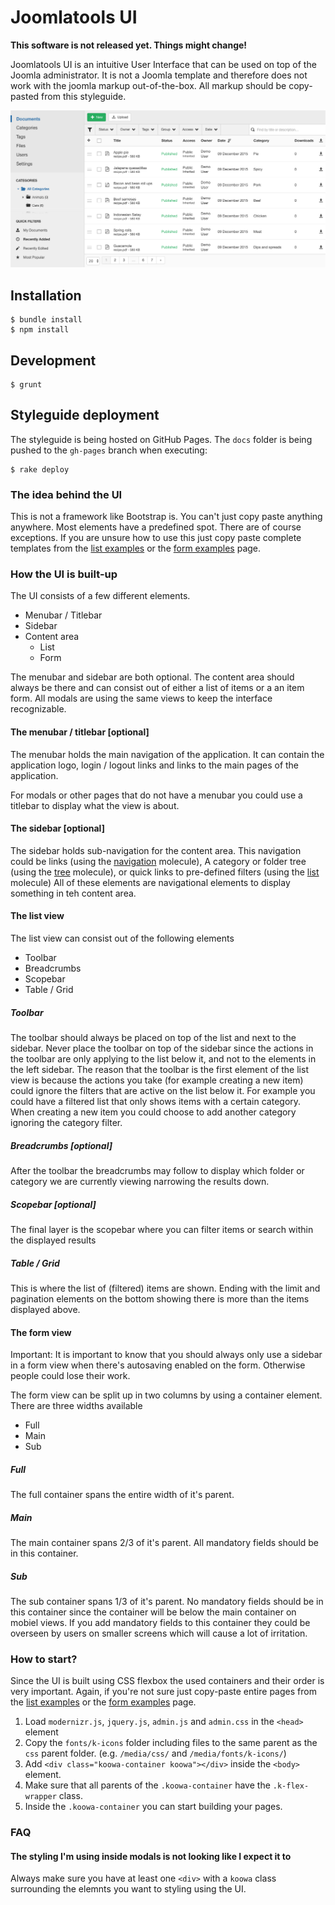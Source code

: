 # Joomlatools UI

**This software is not released yet. Things might change!**

Joomlatools UI is an intuitive User Interface that can be used on top of the Joomla administrator.
It is not a Joomla template and therefore does not work with the joomla markup out-of-the-box.
All markup should be copy-pasted from this styleguide.

![DOCman using Joomlatools UI](docs/joomlatools/images/docman.png)

## Installation

```
$ bundle install
$ npm install
```

## Development

```
$ grunt
````

## Styleguide deployment

The styleguide is being hosted on GitHub Pages. The `docs` folder is being pushed to the `gh-pages` branch when executing:

```
$ rake deploy
```

### The idea behind the UI

This is not a framework like Bootstrap is. You can't just copy paste anything anywhere. Most elements have a predefined spot. 
There are of course exceptions. If you are unsure how to use this just copy paste complete templates from the [list examples](http://ui.joomlatools.com/#/section/4) or the [form examples](http://ui.joomlatools.com/#/section/5) page.

### How the UI is built-up

The UI consists of a few different elements.

- Menubar / Titlebar
- Sidebar
- Content area
  - List
  - Form
  
The menubar and sidebar are both optional.
The content area should always be there and can consist out of either a list of items or a an item form.
All modals are using the same views to keep the interface recognizable.

#### The menubar / titlebar [optional]

The menubar holds the main navigation of the application.
It can contain the application logo, login / logout links and links to the main pages of the application.

For modals or other pages that do not have a menubar you could use a titlebar to display what the view is about.

#### The sidebar [optional]

The sidebar holds sub-navigation for the content area.
This navigation could be links (using the [navigation](http://ui.joomlatools.com/#/section/2.16) molecule), A category or folder tree (using the [tree](http://ui.joomlatools.com/#/section/2.26) molecule), or quick links to pre-defined filters (using the [list](http://ui.joomlatools.com/#/section/2.13) molecule)
All of these elements are navigational elements to display something in teh content area.

#### The list view

The list view can consist out of the following elements

- Toolbar
- Breadcrumbs
- Scopebar
- Table / Grid

##### Toolbar

The toolbar should always be placed on top of the list and next to the sidebar.
Never place the toolbar on top of the sidebar since the actions in the toolbar are only applying to the list below it, and not to the elements in the left sidebar.
The reason that the toolbar is the first element of the list view is because the actions you take (for example creating a new item) could ignore the filters that are active on the list below it.
For example you could have a filtered list that only shows items with a certain category. When creating a new item you could choose to add another category ignoring the category filter.

##### Breadcrumbs [optional]

After the toolbar the breadcrumbs may follow to display which folder or category we are currently viewing narrowing the results down.

##### Scopebar [optional]

The final layer is the scopebar where you can filter items or search within the displayed results

##### Table / Grid

This is where the list of (filtered) items are shown. Ending with the limit and pagination elements on the bottom showing there is more than the items displayed above.

#### The form view

Important: It is important to know that you should always only use a sidebar in a form view when there's autosaving enabled on the form. Otherwise people could lose their work.

The form view can be split up in two columns by using a container element. There are three widths available

- Full
- Main
- Sub

##### Full

The full container spans the entire width of it's parent.

##### Main

The main container spans 2/3 of it's parent.
All mandatory fields should be in this container.

##### Sub

The sub container spans 1/3 of it's parent.
No mandatory fields should be in this container since the container will be below the main container on mobiel views.
If you add mandatory fields to this container they could be overseen by users on smaller screens which will cause a lot of irritation.

### How to start?

Since the UI is built using CSS flexbox the used containers and their order is very important. Again, if you're not sure just copy-paste entire pages from the [list examples](http://ui.joomlatools.com/#/section/4) or the [form examples](http://ui.joomlatools.com/#/section/5) page.

1. Load `modernizr.js`, `jquery.js`, `admin.js` and `admin.css` in the `<head>` element
2. Copy the `fonts/k-icons` folder including files to the same parent as the `css` parent folder. (e.g. `/media/css/` and `/media/fonts/k-icons/`)
3. Add `<div class="koowa-container koowa"></div>` inside the `<body>` element.
4. Make sure that all parents of the `.koowa-container` have the `.k-flex-wrapper` class.
5. Inside the `.koowa-container` you can start building your pages.

### FAQ

#### The styling I'm using inside modals is not looking like I expect it to

Always make sure you have at least one `<div>` with a `koowa` class surrounding the elemnts you want to styling using the UI.